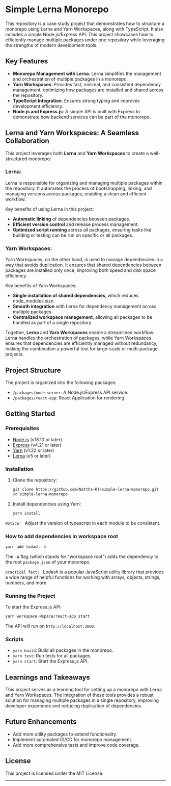 
# Simple Lerna Monorepo

This repository is a case study project that demonstrates how to structure a monorepo using Lerna and Yarn Workspaces, along with TypeScript. It also includes a simple Node.js/Express API. This project showcases how to efficiently manage multiple packages under one repository while leveraging the strengths of modern development tools.

## Key Features

- **Monorepo Management with Lerna**: Lerna simplifies the management and orchestration of multiple packages in a monorepo.
- **Yarn Workspaces**: Provides fast, minimal, and consistent dependency management, optimizing how packages are installed and shared across the repository.
- **TypeScript Integration**: Ensures strong typing and improves development efficiency.
- **Node.js and Express.js**: A simple API is built with Express to demonstrate how backend services can be part of the monorepo.

## Lerna and Yarn Workspaces: A Seamless Collaboration

This project leverages both **Lerna** and **Yarn Workspaces** to create a well-structured monorepo:

### **Lerna**:
Lerna is responsible for organizing and managing multiple packages within the repository. It automates the process of bootstrapping, linking, and managing versions across packages, enabling a clean and efficient workflow.

Key benefits of using Lerna in this project:
- **Automatic linking** of dependencies between packages.
- **Efficient version control** and release process management.
- **Optimized script running** across all packages, ensuring tasks like building or testing can be run on specific or all packages.

### **Yarn Workspaces**:
Yarn Workspaces, on the other hand, is used to manage dependencies in a way that avoids duplication. It ensures that shared dependencies between packages are installed only once, improving both speed and disk space efficiency.

Key benefits of Yarn Workspaces:
- **Single installation of shared dependencies**, which reduces node_modules size.
- **Smooth integration** with Lerna for dependency management across multiple packages.
- **Centralized workspace management**, allowing all packages to be handled as part of a single repository.

Together, **Lerna** and **Yarn Workspaces** enable a streamlined workflow. Lerna handles the orchestration of packages, while Yarn Workspaces ensures that dependencies are efficiently managed without redundancy, making the combination a powerful tool for large-scale or multi-package projects.

## Project Structure

The project is organized into the following packages:

- `/packages/node-server`: A Node.js/Express API service.
- `/packages/react-app`: React Application for rendering.
<!-- - `/packages/shared-utils`: A utility library that can be shared across other packages. -->

## Getting Started

### Prerequisites

- [Node.js](https://nodejs.org/) (v18.10 or later)
- [Express](https://expressjs.com/) (v4.21 or later)
- [Yarn](https://yarnpkg.com/) (v1.22 or later)
- [Lerna](https://lerna.js.org/) (v5 or later)

### Installation

1. Clone the repository:

   ```bash
   git clone https://github.com/Nattha-KT/simple-lerna-monorepo.git
   cd simple-lerna-monorepo
   ```

2. Install dependencies using Yarn:

   ```bash
   yarn install
   ```
`Notice: ` Adjust the version of typescript in each module to be consistent.

### How to add dependencies in workspace root
   ```bash
   yarn add lodash -W
   ```
The `-W` flag (which stands for "workspace root") adds the dependency to the root `package.json` of your monorepo.

`practical fact: ` Lodash is a popular JavaScript utility library that provides a wide range of helpful functions for working with arrays, objects, strings, numbers, and more

### Running the Project

To start the Express.js API:

```bash
yarn workspace @space/react-app start
```

The API will run on `http://localhost:3000`.

### Scripts

- `yarn build`: Build all packages in the monorepo.
- `yarn test`: Run tests for all packages.
- `yarn start`: Start the Express.js API.

## Learnings and Takeaways

This project serves as a learning tool for setting up a monorepo with Lerna and Yarn Workspaces. The integration of these tools provides a robust solution for managing multiple packages in a single repository, improving developer experience and reducing duplication of dependencies.

## Future Enhancements

- Add more utility packages to extend functionality.
- Implement automated CI/CD for monorepo management.
- Add more comprehensive tests and improve code coverage.

## License

This project is licensed under the MIT License.

---
